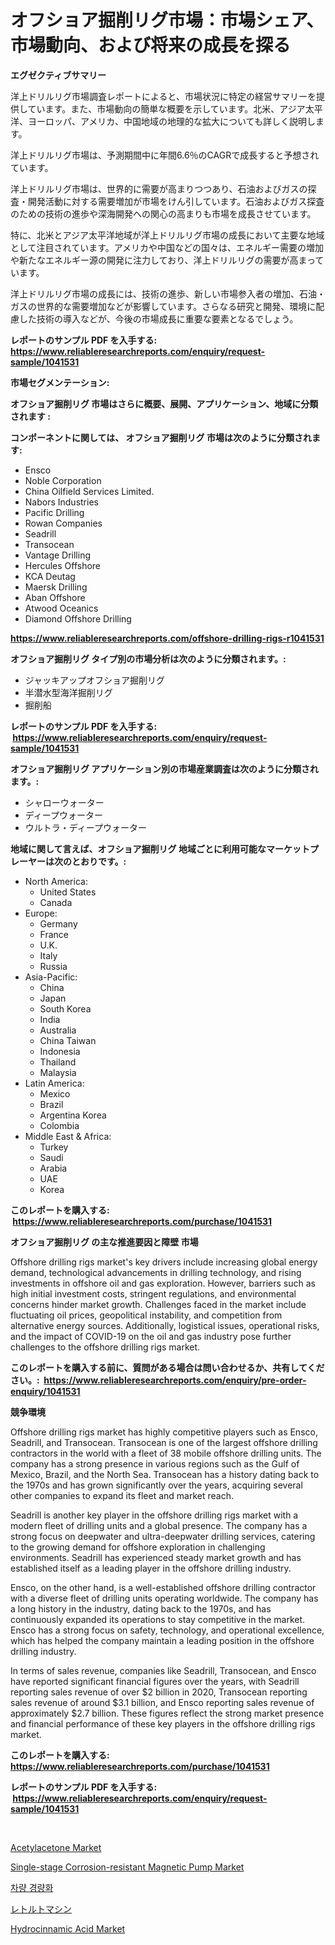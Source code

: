 <p><h1>オフショア掘削リグ市場：市場シェア、市場動向、および将来の成長を探る</h1></p><p><strong>エグゼクティブサマリー</strong></p>
<p><p>洋上ドリルリグ市場調査レポートによると、市場状況に特定の経営サマリーを提供しています。また、市場動向の簡単な概要を示しています。北米、アジア太平洋、ヨーロッパ、アメリカ、中国地域の地理的な拡大についても詳しく説明します。</p><p>洋上ドリルリグ市場は、予測期間中に年間6.6％のCAGRで成長すると予想されています。</p><p>洋上ドリルリグ市場は、世界的に需要が高まりつつあり、石油およびガスの探査・開発活動に対する需要増加が市場をけん引しています。石油およびガス探査のための技術の進歩や深海開発への関心の高まりも市場を成長させています。</p><p>特に、北米とアジア太平洋地域が洋上ドリルリグ市場の成長において主要な地域として注目されています。アメリカや中国などの国々は、エネルギー需要の増加や新たなエネルギー源の開発に注力しており、洋上ドリルリグの需要が高まっています。</p><p>洋上ドリルリグ市場の成長には、技術の進歩、新しい市場参入者の増加、石油・ガスの世界的な需要増加などが影響しています。さらなる研究と開発、環境に配慮した技術の導入などが、今後の市場成長に重要な要素となるでしょう。</p></p>
<p><strong>レポートのサンプル PDF を入手する: <a href="https://www.reliableresearchreports.com/enquiry/request-sample/1041531">https://www.reliableresearchreports.com/enquiry/request-sample/1041531</a></strong></p>
<p><strong>市場セグメンテーション:</strong></p>
<p><strong> オフショア掘削リグ 市場はさらに概要、展開、アプリケーション、地域に分類されます :</strong></p>
<p><strong>コンポーネントに関しては、 オフショア掘削リグ 市場は次のように分類されます: &nbsp;</strong></p>
<p><ul><li>Ensco</li><li>Noble Corporation</li><li>China Oilfield Services Limited.</li><li>Nabors Industries</li><li>Pacific Drilling</li><li>Rowan Companies</li><li>Seadrill</li><li>Transocean</li><li>Vantage Drilling</li><li>Hercules Offshore</li><li>KCA Deutag</li><li>Maersk Drilling</li><li>Aban Offshore</li><li>Atwood Oceanics</li><li>Diamond Offshore Drilling</li></ul></p>
<p><strong><a href="https://www.reliableresearchreports.com/offshore-drilling-rigs-r1041531">https://www.reliableresearchreports.com/offshore-drilling-rigs-r1041531</a></strong></p>
<p><strong> オフショア掘削リグ タイプ別の市場分析は次のように分類されます。:</strong></p>
<p><ul><li>ジャッキアップオフショア掘削リグ</li><li>半潜水型海洋掘削リグ</li><li>掘削船</li></ul></p>
<p><strong>レポートのサンプル PDF を入手する: &nbsp;<a href="https://www.reliableresearchreports.com/enquiry/request-sample/1041531">https://www.reliableresearchreports.com/enquiry/request-sample/1041531</a></strong></p>
<p><strong> オフショア掘削リグ アプリケーション別の市場産業調査は次のように分類されます。:</strong></p>
<p><ul><li>シャローウォーター</li><li>ディープウォーター</li><li>ウルトラ・ディープウォーター</li></ul></p>
<p><strong>地域に関して言えば、オフショア掘削リグ 地域ごとに利用可能なマーケットプレーヤーは次のとおりです。:</strong></p>
<p><ul>
    <li>
        North America:
        <ul>
            <li>United States</li>
            <li>Canada</li>
        </ul>
    </li>
    <li>
        Europe:
        <ul>
            <li>Germany</li>
            <li>France</li>
            <li>U.K.</li>
            <li>Italy</li>
            <li>Russia</li>
        </ul>
    </li>
    <li>
        Asia-Pacific:
        <ul>
            <li>China</li>
            <li>Japan</li>
            <li>South Korea</li>
            <li>India</li>
            <li>Australia</li>
            <li>China Taiwan</li>
            <li>Indonesia</li>
            <li>Thailand</li>
            <li>Malaysia</li>
        </ul>
    </li>
    <li>
        Latin America:
        <ul>
            <li>Mexico</li>
            <li>Brazil</li>
            <li>Argentina Korea</li>
            <li>Colombia</li>
        </ul>
    </li>
    <li>
        Middle East & Africa:
        <ul>
            <li>Turkey</li>
            <li>Saudi</li>
            <li>Arabia</li>
            <li>UAE</li>
            <li>Korea</li>
        </ul>
    </li>
    </ul></p>
<p><strong>このレポートを購入する: &nbsp;<a href="https://www.reliableresearchreports.com/purchase/1041531">https://www.reliableresearchreports.com/purchase/1041531</a></strong></p>
<p><strong>オフショア掘削リグ の主な推進要因と障壁 市場</strong></p>
<p><p>Offshore drilling rigs market's key drivers include increasing global energy demand, technological advancements in drilling technology, and rising investments in offshore oil and gas exploration. However, barriers such as high initial investment costs, stringent regulations, and environmental concerns hinder market growth. Challenges faced in the market include fluctuating oil prices, geopolitical instability, and competition from alternative energy sources. Additionally, logistical issues, operational risks, and the impact of COVID-19 on the oil and gas industry pose further challenges to the offshore drilling rigs market.</p></p>
<p><strong>このレポートを購入する前に、質問がある場合は問い合わせるか、共有してください。:&nbsp; <a href="https://www.reliableresearchreports.com/enquiry/pre-order-enquiry/1041531">https://www.reliableresearchreports.com/enquiry/pre-order-enquiry/1041531</a></strong></p>
<p><strong>競争環境</strong></p>
<p><p>Offshore drilling rigs market has highly competitive players such as Ensco, Seadrill, and Transocean. Transocean is one of the largest offshore drilling contractors in the world with a fleet of 38 mobile offshore drilling units. The company has a strong presence in various regions such as the Gulf of Mexico, Brazil, and the North Sea. Transocean has a history dating back to the 1970s and has grown significantly over the years, acquiring several other companies to expand its fleet and market reach.</p><p>Seadrill is another key player in the offshore drilling rigs market with a modern fleet of drilling units and a global presence. The company has a strong focus on deepwater and ultra-deepwater drilling services, catering to the growing demand for offshore exploration in challenging environments. Seadrill has experienced steady market growth and has established itself as a leading player in the offshore drilling industry.</p><p>Ensco, on the other hand, is a well-established offshore drilling contractor with a diverse fleet of drilling units operating worldwide. The company has a long history in the industry, dating back to the 1970s, and has continuously expanded its operations to stay competitive in the market. Ensco has a strong focus on safety, technology, and operational excellence, which has helped the company maintain a leading position in the offshore drilling industry.</p><p>In terms of sales revenue, companies like Seadrill, Transocean, and Ensco have reported significant financial figures over the years, with Seadrill reporting sales revenue of over $2 billion in 2020, Transocean reporting sales revenue of around $3.1 billion, and Ensco reporting sales revenue of approximately $2.7 billion. These figures reflect the strong market presence and financial performance of these key players in the offshore drilling rigs market.</p></p>
<p><strong>このレポートを購入する: &nbsp; <a href="https://www.reliableresearchreports.com/purchase/1041531">https://www.reliableresearchreports.com/purchase/1041531</a></strong></p>
<p><strong>レポートのサンプル PDF を入手する: &nbsp;<a href="https://www.reliableresearchreports.com/enquiry/request-sample/1041531">https://www.reliableresearchreports.com/enquiry/request-sample/1041531</a></strong><strong></strong></p>
<p>&nbsp;</p>
<p><p><a href="https://issuu.com/reportprime-2/docs/acetylacetone-market-size-2030.pptx">Acetylacetone Market</a></p><p><a href="https://github.com/pizolina/Market-Research-Report-List-4/blob/main/single-stage-corrosion-resistant-magnetic-pump-market.md">Single-stage Corrosion-resistant Magnetic Pump Market</a></p><p><a href="https://medium.com/@jerrodhilll68/%EC%B0%A8%EB%9F%89-%EA%B2%BD%EB%9F%89%ED%99%94-%EC%8B%9C%EC%9E%A5-%EB%8F%99%ED%96%A5-%EB%B0%8F-%EC%98%88%EC%83%81-%EC%84%B1%EC%9E%A5-2024%EB%85%84%EB%B6%80%ED%84%B0-2031%EB%85%84%EA%B9%8C%EC%A7%80%EC%9D%98-%EC%98%88%EC%B8%A1-c0b6c90a5502">차량 경량화</a></p><p><a href="https://medium.com/@abdielkilback/%E3%83%AA%E3%82%BF%E3%83%BC%E3%83%88%E3%83%9E%E3%82%B7%E3%83%B3%E3%81%AE%E5%B8%82%E5%A0%B4%E5%8B%95%E5%90%91%E3%81%A8%E5%B8%82%E5%A0%B4%E5%88%86%E6%9E%90%E3%81%AF-2024%E5%B9%B4%E3%81%8B%E3%82%892031%E5%B9%B4%E3%81%BE%E3%81%A7%E3%81%AE%E4%BA%88%E6%B8%AC%E3%81%95%E3%82%8C%E3%81%A6%E3%81%84%E3%81%BE%E3%81%99-8f86d01e15e1">レトルトマシン</a></p><p><a href="https://issuu.com/reportprime-2/docs/hydrocinnamic-acid-market-size-2030.pptx">Hydrocinnamic Acid Market</a></p></p>